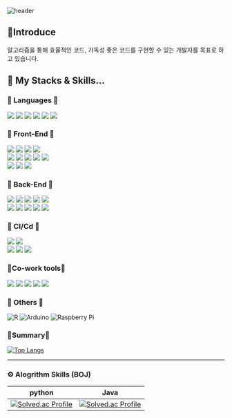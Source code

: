 
![header](https://capsule-render.vercel.app/api?type=cylinder&text=Welcome&animation=twinkling&color=BEEAFB)
## 📌Introduce
알고리즘을 통해 효율적인 코드, 가독성 좋은 코드를 구현할 수 있는 개발자를 목표로 하고 있습니다.

## 🌱 My Stacks & Skills...



### 📗 Languages 📗

<img src="https://img.shields.io/badge/Python-3766AB?style=flat-square&logo=Python&logoColor=white"/></a>
<img src="https://img.shields.io/badge/Java-007396?style=flat-square&logo=Java&logoColor=white"/></a>
<img src="https://img.shields.io/badge/Mysql-E6B91E?style=flat-square&logo=MySql&logoColor=white"/></a>
<img src="https://img.shields.io/badge/Javascript-ffb13b?style=flat-square&logo=javascript&logoColor=white"/></a>
<img src="https://img.shields.io/badge/Typescript-3178C6?style=flat-square&logo=Typescript&logoColor=white"/>
<img src="https://img.shields.io/badge/HTML5-E34F26?style=flat-square&logo=html5&logoColor=white"/>

### 📘 Front-End 📘
<img src="https://img.shields.io/badge/Bootstrapap-7952B3?style=flat-square&logo=bootstrap&logoColor=white"/></a>
<img src="https://img.shields.io/badge/CSS3-1572B6?style=flat-square&logo=css3&logoColor=white"/>
<img src="https://img.shields.io/badge/Vue.js-4FC08D?style=flat-square&logo=Vue.js&logoColor=white"/>
<img src="https://img.shields.io/badge/React-61DAFB?style=flat-square&logo=React&logoColor=black"/>
<br/>
<img src="https://img.shields.io/badge/Redux-764ABC?&logo=redux&logoColor=white">
<img src="https://img.shields.io/badge/axios-5A29E4?&logo=axios&logoColor=white">
<img src="https://img.shields.io/badge/ReactRouter-CA4245?&logo=reactrouter&logoColor=white">
<img src="https://img.shields.io/badge/ESLint-4B32C3?&logo=eslint&logoColor=white">
<img src="https://img.shields.io/badge/Prettier-F7B93E?&logo=prettier&logoColor=white">
<br/>
<img src="https://img.shields.io/badge/Chart.js-FF6384?&logo=chartdotjs&logoColor=white">
<img src="https://img.shields.io/badge/Mui-007FFF?&logo=mui&logoColor=white">
<img src="https://img.shields.io/badge/styledcomponents-DB7093?&logo=styledcomponents&logoColor=white">
    
### 📙 Back-End 📙
<img src="https://img.shields.io/badge/Django-092E20?style=flat-square&logo=Django&logoColor=white"/></a>
<img src="https://img.shields.io/badge/Spring-6DB33F?style=flat-square&logo=Spring&logoColor=white"/>
<img src="https://img.shields.io/badge/SpringBoot-6DB33F?&logo=springboot&logoColor=white">
<img src="https://img.shields.io/badge/JPA-02303A?style=flat-square&logoColor=white">
<img src="https://img.shields.io/badge/JWT-000000?&logo=jsonwebtokens&logoColor=white">
<br/>
<img src="https://img.shields.io/badge/Gradle-02303A?&logo=gradle&logoColor=white">
<img src="https://img.shields.io/badge/Hibernate-59666C?&logo=hibernate&logoColor=white">
<img src="https://img.shields.io/badge/mariaDB-003545?&logo=mariaDB&logoColor=white"> 
<img src="https://img.shields.io/badge/Redis-DC382D?&logo=redis&logoColor=white">
<img src="https://img.shields.io/badge/FeignClient-00A0DF?logo=spring&logoColor=white">

### 📕 CI/Cd 📕
<img src="https://img.shields.io/badge/Docker-2496ED?&logo=docker&logoColor=white"> </a>
<img src="https://img.shields.io/badge/Jenkins-D24939?&logo=jenkins&logoColor=white">
<br>
<img src="https://img.shields.io/badge/ubuntu-E95420?&logo=ubuntu&logoColor=white">
<img src="https://img.shields.io/badge/amazon EC2-FF9900?&logo=amazon ec2&logoColor=white">
<img src="https://img.shields.io/badge/amazon S3-569A31?&logo=amazons3&logoColor=white">


### 📒Co-work tools📒
<img src="https://img.shields.io/badge/Postman-FF6C37?style=flat-square&logo=Postman&logoColor=white"/></a>
<img src="https://img.shields.io/badge/GitLab-FC6D26?&logo=GitLab&logoColor=white">
<img src="https://img.shields.io/badge/Notion-000000?&logo=Notion&logoColor=white">
<img src="https://img.shields.io/badge/Mattermost-0058CC?&logo=Mattermost&logoColor=white">
<img src="https://img.shields.io/badge/Figma-F24E1E?&logo=Figma&logoColor=white">

### 📓 Others 📓
![R](https://img.shields.io/badge/R-%23276DC3.svg?style=for-the-badge&logo=r&logoColor=white&style=flat-square)
![Arduino](https://img.shields.io/badge/-Arduino-00979D?style=for-the-badge&logo=Arduino&logoColor=white&style=flat-square)
![Raspberry Pi](https://img.shields.io/badge/-RaspberryPi-C51A4A?style=for-the-badge&logo=Raspberry-Pi&style=flat-square)

### 🔗Summary🔗

[![Top Langs](https://github-readme-stats.vercel.app/api/top-langs/?username=edder773)](https://github.com/anuraghazra/github-readme-stats)

<hr>

### ⚙️ Alogrithm Skills (BOJ)
|python|Java|
|------|---|
|[![Solved.ac Profile](http://mazassumnida.wtf/api/v2/generate_badge?boj=edder773)](https://solved.ac/edder773/)|[![Solved.ac Profile](http://mazassumnida.wtf/api/v2/generate_badge?boj=edder774)](https://solved.ac/edder774/)|
